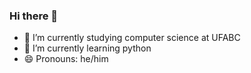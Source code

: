 ### Hi there 👋

- 🔭 I’m currently studying computer science at UFABC
- 🌱 I’m currently learning python
- 😄 Pronouns: he/him
